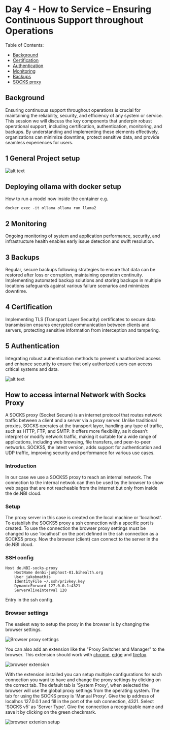 # Day 4 - How to Service – Ensuring Continuous Support throughout Operations

Table of Contents:

- [Background](#background)
- [Certification](#certification)
- [Authentication](#authentication)
- [Monitoring](#monitoring)
- [Backups](#backups)
- [SOCKS proxy](#socks-proxy)

## Background

Ensuring continuous support throughout operations is crucial for maintaining the reliability, security, and efficiency of any system or service. This session we will discuss the key components that underpin robust operational support, including certification, authentication, monitoring, and backups. By understanding and implementing these elements effectively, organizations can minimize downtime, protect sensitive data, and provide seamless experiences for users.

## 1 General Project setup

![alt text](images/llmcloud24.png)


## Deploying ollama with docker setup

How to run a model now inside the container e.g.

```
docker exec -it ollama ollama run llama2
```

## 2 Monitoring

Ongoing monitoring of system and application performance, security, and infrastructure health enables early issue detection and swift resolution.

## 3 Backups

Regular, secure backups following strategies to ensure that data can be restored after loss or corruption, maintaining operation continuity. Implementing automated backup solutions and storing backups in multiple locations safeguards against various failure scenarios and minimizes downtime.

## 4 Certification
Implementing TLS (Transport Layer Security) certificates to secure data transmission ensures encrypted communication between clients and servers, protecting sensitive information from interception and tampering.

## 5 Authentication

Integrating robust authentication methods to prevent unauthorized access and enhance security to ensure that only authorized users can access critical systems and data.

![alt text](images/Github-Oauth.png)


## How to access internal Network with Socks Proxy

A SOCKS proxy (Socket Secure) is an internet protocol that routes network traffic between a client and a server via a proxy server. Unlike traditional proxies, SOCKS operates at the transport layer, handling any type of traffic, such as HTTP, FTP, and SMTP. It offers more flexibility, as it doesn’t interpret or modify network traffic, making it suitable for a wide range of applications, including web browsing, file transfers, and peer-to-peer networks. SOCKS5, the latest version, adds support for authentication and UDP traffic, improving security and performance for various use cases.

### Introduction

In our case we use a SOCKS5 proxy to reach an internal network. The connection to the internal netwok can then be used by the browser to show web pages that are not reacheable from the internet but only from inside the de.NBI cloud. 

### Setup

The proxy server in this case is created on the local machine or 'localhost'. To establish the SOCKS5 proxy a ssh connection with a specific port is created. To use the connection the browser proxy settings must be changed to use 'localhost' on the port defined in the ssh connection as a SOCKS5 proxy. Now the browser (client) can connect to the server in the de.NBI cloud.

### SSH config

```config
Host de.NBI-socks-proxy
    HostName denbi-jumphost-01.bihealth.org
    User jakobmathis
    IdentityFile ~/.ssh/privkey.key
    DynamicForward 127.0.0.1:4321
    ServerAliveInterval 120
```

Entry in the ssh config.

### Browser settings

The easiest way to setup the proxy in the browser is by changing the browser settings.

![Browser proxy settings](images/browser-socks-proxy.png)

You can also add an extension like the "Proxy Switcher and Manager" to the browser. This extension should work with [chrome](https://chromewebstore.google.com/detail/proxy-switcher-and-manage/onnfghpihccifgojkpnnncpagjcdbjod), [edge](https://microsoftedge.microsoft.com/addons/detail/proxy-switcher-and-manage/gneeeeckemnjlgopgpchamgmfpkglgaj) and [firefox](https://addons.mozilla.org/en-US/firefox/addon/proxy-switcher-and-manager/).

![browser extension](images/proxy_browser_extension.png)

With the extension installed you can setup multiple configurations for each connection you want to have and change the proxy settings by clicking on the correct tab. The default tab is 'System Proxy', when selected the browser will use the global proxy settings from the operating system. The tab for using the SOCKS proxy is 'Manual Proxy'.
Give the ip address of localhos 127.0.0.1 and fill in the port of the ssh connection, 4321. Select 'SOCKS v5' as 'Server Type'. Give the connection a recognizable name and save it by clicking on the green checkmark.

![browser extenion setup](images/proxy_browser_extension_setup.png)
